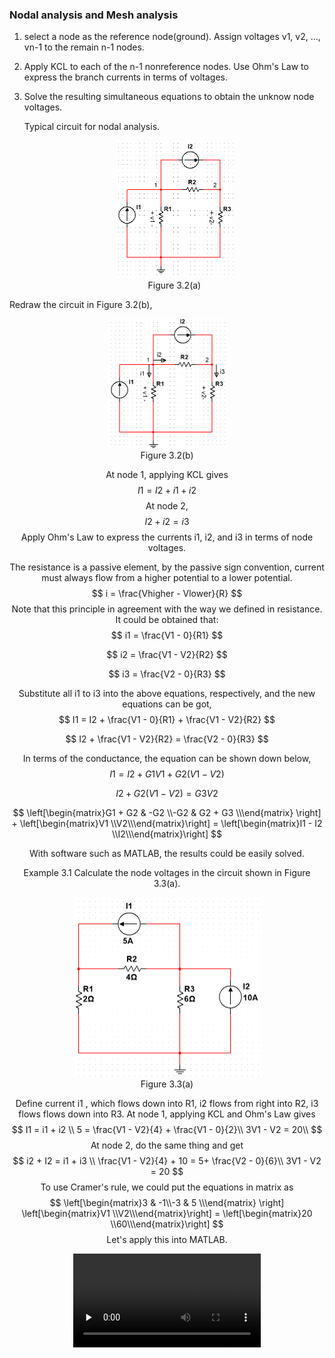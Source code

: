 ### Nodal analysis and Mesh analysis

1. select a node as the reference node(ground). Assign voltages v1, v2, ..., vn-1 to the remain n-1 nodes.

2.  Apply KCL to each of the n-1 nonreference nodes. Use Ohm's Law to express the branch currents in terms of voltages.

3. Solve the resulting simultaneous equations to obtain the unknow node voltages.

   Typical circuit for nodal analysis.

   <div align=center><img src="Figure 3.2(a).png" style="zoom:50%;" />
   <center>Figure 3.2(a)</center>



Redraw the circuit in Figure 3.2(b),

<div align=center><img src="Figure3.2(b).png" style="zoom:50%;" />
<center>Figure 3.2(b)</center>

At node 1, applying KCL gives
$$
I1 = I2 + i1 + i2
$$
At node 2,
$$
I2 + i2 = i3
$$
Apply Ohm's Law to express  the currents i1, i2, and i3 in terms of node voltages.

The resistance is a passive element, by the passive sign convention, current must always flow from a higher potential to a lower potential.
$$
i = \frac{Vhigher - Vlower}{R}
$$
Note that this principle in agreement with the way we defined in resistance. It could be obtained that:
$$
i1 = \frac{V1 - 0}{R1}
$$

$$
i2 = \frac{V1 - V2}{R2}
$$

$$
i3 = \frac{V2 - 0}{R3}
$$

Substitute all i1 to i3 into the above equations, respectively, and the new equations can be got,
$$
I1 = I2 + \frac{V1 - 0}{R1} + \frac{V1 - V2}{R2}
$$

$$
I2 + \frac{V1 - V2}{R2} = \frac{V2 - 0}{R3}
$$

In terms of the conductance, the equation can be shown down below,
$$
I1 = I2 + G1V1 + G2(V1 - V2)
$$

$$
I2 + G2(V1-V2) = G3V2
$$

$$
\left[\begin{matrix}G1 + G2 & -G2 \\-G2 & G2 + G3 \\\end{matrix} \right] +
\left[\begin{matrix}V1 \\V2\\\end{matrix}\right] =
\left[\begin{matrix}I1 - I2 \\I2\\\end{matrix}\right]
$$

With software such as MATLAB, the results could be easily solved.



Example 3.1 Calculate the node voltages in the circuit shown in Figure 3.3(a).

<div align=center><img src="Figure 3.3(a).png" style="zoom:50%;" />
<center>Figure 3.3(a)</center>

Define current i1 , which flows down into R1, i2 flows from right into R2,  i3 flows flows down into R3.
At node 1,  applying KCL and Ohm's Law gives 
$$
I1 = i1 + i2 \\
5 = \frac{V1 - V2}{4} + \frac{V1 - 0}{2}\\
3V1 - V2 = 20\\
$$
At node 2, do the same thing and get
$$
i2 + I2 = i1 + i3 \\
\frac{V1 - V2}{4} + 10 = 5+  \frac{V2 - 0}{6}\\
3V1 - V2 = 20
$$
To use Cramer's rule, we could put the equations in matrix as
$$
\left[\begin{matrix}3 & -1\\-3 & 5 \\\end{matrix} \right] 
\left[\begin{matrix}V1 \\V2\\\end{matrix}\right] =
\left[\begin{matrix}20 \\60\\\end{matrix}\right]
$$
Let's apply this into MATLAB.

<video id="video" controls="" preload="none">
    <source id="mp4" src="nodal analysis.mp4" type="video/mp4">
</video>